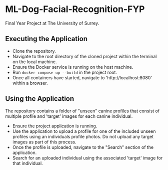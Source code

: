 # ML-Dog-Facial-Recognition-FYP
Final Year Project at The University of Surrey.

## Executing the Application
- Clone the repository.
- Navigate to the root directory of the cloned project within the terminal on the local machine.
- Ensure the Docker service is running on the host machine.
- Run `docker compose up --build` in the project root.
- Once all containers have started, navigate to 'http://localhost:8080' within a browser.

## Using the Application
The repository contains a folder of "unseen" canine profiles that consist of multiple profile and 'target' images for each canine individual.

- Ensure the project application is running.
- Use the application to upload a profile for one of the included unseen profiles using an individuals profile photos. Do not upload any target images as part of this process.
- Once the profile is uploaded, navigate to the "Search" section of the application.
- Search for an uploaded individual using the associated 'target' image for that individual.

